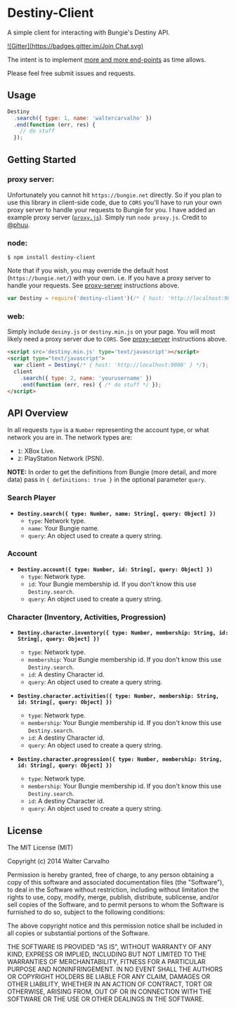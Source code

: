 Destiny-Client
====

A simple client for interacting with Bungie's Destiny API.

[![Gitter](https://badges.gitter.im/Join Chat.svg)](https://gitter.im/waltfy/destiny?utm_source=badge&utm_medium=badge&utm_campaign=pr-badge&utm_content=badge)

The intent is to implement [more and more end-points](https://gist.github.com/waltfy/3f707a1ea7454997e484) as time allows.

Please feel free submit issues and requests.

## Usage

```js
Destiny
  .search({ type: 1, name: 'waltercarvalho' })
  .end(function (err, res) {
    // do stuff
  });
```

## Getting Started

### proxy server:

Unfortunately you cannot hit `https://bungie.net` directly. So if you plan to use this library in client-side code, due to `CORS` you'll have to run your own proxy server to handle your requests to Bungie for you. I have added an example proxy server ([`proxy.js`](https://github.com/waltfy/destiny/blob/develop/proxy.js)). Simply run `node proxy.js`. Credit to [@phuu](https://github.com/phuu).

### node:

`$ npm install destiny-client`

Note that if you wish, you may override the default host (`https://bungie.net/`) with your own. i.e. If you have a proxy server to handle your requests. See [proxy-server](#proxy-server) instructions above.

```js
var Destiny = require('destiny-client')(/* { host: 'http://localhost:9000' } */);
```

### web:

Simply include `desiny.js` or `destiny.min.js` on your page. You will most likely need a proxy server due to `CORS`. See [proxy-server](#proxy-server) instructions above.

```html
<script src='destiny.min.js' type='text/javascript'></script>
<script type="text/javascript">
  var client = Destiny(/* { host: 'http://localhost:9000' } */);
  client
    .search({ type: 2, name: 'yourusername' })
    .end(function (err, res) { /* do stuff */ });
</script>
```

## API Overview

In all requests `type` is a `Number` representing the account type, or what network you are in. The network types are:
* `1`: XBox Live.
* `2`: PlayStation Network (PSN).

**NOTE:** In order to get the definitions from Bungie (more detail, and more data) pass in `{ definitions: true }` in the optional parameter `query`.

### Search Player

* **`Destiny.search({ type: Number, name: String[, query: Object] })`**
  * `type`: Network type.
  * `name`: Your Bungie name.
  * `query`: An object used to create a query string.

### Account

* **`Destiny.account({ type: Number, id: String[, query: Object] })`**
  * `type`: Network type.
  * `id`: Your Bungie membership id. If you don't know this use `Destiny.search`.
  * `query`: An object used to create a query string.

### Character (Inventory, Activities, Progression)

* **`Destiny.character.inventory({ type: Number, membership: String, id: String[, query: Object] })`**
  * `type`: Network type.
  * `membership`: Your Bungie membership id. If you don't know this use `Destiny.search`.
  * `id`: A destiny Character id.
  * `query`: An object used to create a query string.

* **`Destiny.character.activities({ type: Number, membership: String, id: String[, query: Object] })`**
  * `type`: Network type.
  * `membership`: Your Bungie membership id. If you don't know this use `Destiny.search`.
  * `id`: A destiny Character id.
  * `query`: An object used to create a query string.

* **`Destiny.character.progression({ type: Number, membership: String, id: String[, query: Object] })`**
  * `type`: Network type.
  * `membership`: Your Bungie membership id. If you don't know this use `Destiny.search`.
  * `id`: A destiny Character id.
  * `query`: An object used to create a query string.


## License

The MIT License (MIT)

Copyright (c) 2014 Walter Carvalho

Permission is hereby granted, free of charge, to any person obtaining a copy
of this software and associated documentation files (the "Software"), to deal
in the Software without restriction, including without limitation the rights
to use, copy, modify, merge, publish, distribute, sublicense, and/or sell
copies of the Software, and to permit persons to whom the Software is
furnished to do so, subject to the following conditions:

The above copyright notice and this permission notice shall be included in
all copies or substantial portions of the Software.

THE SOFTWARE IS PROVIDED "AS IS", WITHOUT WARRANTY OF ANY KIND, EXPRESS OR
IMPLIED, INCLUDING BUT NOT LIMITED TO THE WARRANTIES OF MERCHANTABILITY,
FITNESS FOR A PARTICULAR PURPOSE AND NONINFRINGEMENT. IN NO EVENT SHALL THE
AUTHORS OR COPYRIGHT HOLDERS BE LIABLE FOR ANY CLAIM, DAMAGES OR OTHER
LIABILITY, WHETHER IN AN ACTION OF CONTRACT, TORT OR OTHERWISE, ARISING FROM,
OUT OF OR IN CONNECTION WITH THE SOFTWARE OR THE USE OR OTHER DEALINGS IN
THE SOFTWARE.
